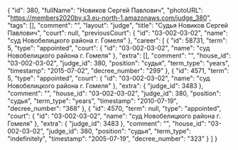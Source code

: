 {
    "id": 380,
    "fullName": "Новиков Сергей Павлович",
    "photoURL": "https://members2020by.s3.eu-north-1.amazonaws.com/judge_380",
    "tags": [],
    "comment": "",
    "layout": "judge",
    "title": "Судья Новиков Сергей Павлович",
    "court": null,
    "previousCourt": {
        "id": "03-002-03-02",
        "name": "суд Новобелицкого района г. Гомеля"
    },
    "career": [
        {
            "id": 58731,
            "term": 5,
            "type": "appointed",
            "court": {
                "id": "03-002-03-02",
                "name": "суд Новобелицкого района г. Гомеля"
            },
            "extra": [],
            "comment": "",
            "house_id": "03-002-03-02",
            "judge_id": 380,
            "position": "судья",
            "term_type": "years",
            "timestamp": "2015-07-02",
            "decree_number": "299"
        },
        {
            "id": 4571,
            "term": 5,
            "type": "appointed",
            "court": {
                "id": "03-002-03-02",
                "name": "суд Новобелицкого района г. Гомеля"
            },
            "extra": {
                "judge_id": 3483
            },
            "comment": "",
            "house_id": "03-002-03-02",
            "judge_id": 380,
            "position": "судья",
            "term_type": "years",
            "timestamp": "2010-07-19",
            "decree_number": "368"
        },
        {
            "id": 4570,
            "term": null,
            "type": "appointed",
            "court": {
                "id": "03-002-03-02",
                "name": "суд Новобелицкого района г. Гомеля"
            },
            "extra": {
                "judge_id": 3483
            },
            "comment": "",
            "house_id": "03-002-03-02",
            "judge_id": 380,
            "position": "судья",
            "term_type": "indefinitely",
            "timestamp": "2005-07-19",
            "decree_number": "323"
        }
    ]
}